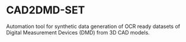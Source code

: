 # CAD2DMD-SET
Automation tool for synthetic data generation of OCR ready datasets of Digital Measurement Devices (DMD) from 3D CAD models.
